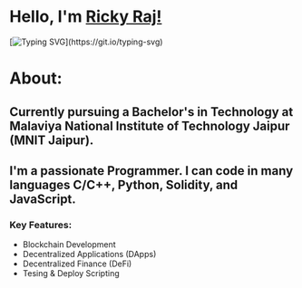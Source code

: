 # Hello, I'm [Ricky Raj!](https://www.linkedin.com/in/ricky-raj-2022umt1551/) 
[![Typing SVG](https://readme-typing-svg.herokuapp.com?size=25&color=1A9AF7&lines=Blockchain+Developer+;Competitive+Programmer.)](https://git.io/typing-svg)
    

# About:
## Currently pursuing a Bachelor's in Technology at Malaviya National Institute of Technology Jaipur (MNIT Jaipur). 
## I'm a passionate Programmer. I can code in many languages C/C++, Python, Solidity, and JavaScript.
### Key Features:

- Blockchain Development
- Decentralized Applications (DApps) 
- Decentralized Finance (DeFi)
- Tesing & Deploy Scripting
